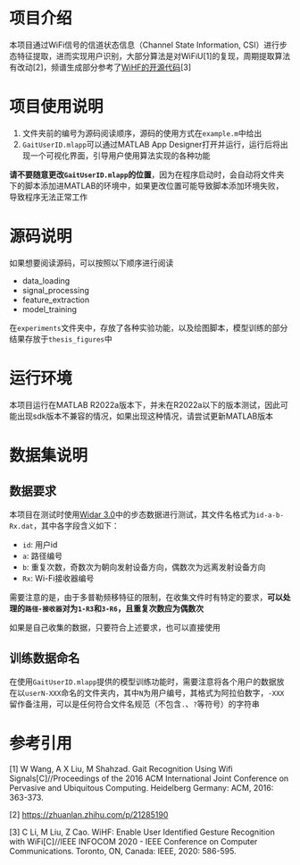 # 项目介绍
本项目通过WiFi信号的信道状态信息（Channel State Information, CSI）进行步态特征提取，进而实现用户识别，大部分算法是对WiFiU[1]的复现，周期提取算法有改动[2]，频谱生成部分参考了[WiHF的开源代码](https://github.com/shulinyang/ReleaseCode)[3]

# 项目使用说明
1. 文件夹前的编号为源码阅读顺序，源码的使用方式在`example.m`中给出
2. `GaitUserID.mlapp`可以通过MATLAB App Designer打开并运行，运行后将出现一个可视化界面，引导用户使用算法实现的各种功能

**请不要随意更改`GaitUserID.mlapp`的位置**，因为在程序启动时，会自动将文件夹下的脚本添加进MATLAB的环境中，如果更改位置可能导致脚本添加环境失败，导致程序无法正常工作

# 源码说明
如果想要阅读源码，可以按照以下顺序进行阅读
- data_loading
- signal_processing
- feature_extraction
- model_training

在`experiments`文件夹中，存放了各种实验功能，以及绘图脚本，模型训练的部分结果存放于`thesis_figures`中


# 运行环境
本项目运行在MATLAB R2022a版本下，并未在R2022a以下的版本测试，因此可能出现sdk版本不兼容的情况，如果出现这种情况，请尝试更新MATLAB版本

# 数据集说明
## 数据要求
本项目在测试时使用[Widar 3.0](http://tns.thss.tsinghua.edu.cn/widar3.0/)中的步态数据进行测试，其文件名格式为`id-a-b-Rx.dat`，其中各字段含义如下：
- `id`: 用户id
- `a`: 路径编号
- `b`: 重复次数，奇数次为朝向发射设备方向，偶数次为远离发射设备方向
- `Rx`: Wi-Fi接收器编号

需要注意的是，由于多普勒频移特征的限制，在收集文件时有特定的要求，**可以处理的`路径-接收器`对为`1-R3`和`3-R6`，且重复次数应为偶数次**

如果是自己收集的数据，只要符合上述要求，也可以直接使用

## 训练数据命名
在使用`GaitUserID.mlapp`提供的模型训练功能时，需要注意将各个用户的数据放在以`userN-XXX`命名的文件夹内，其中`N`为用户编号，其格式为阿拉伯数字，`-XXX`留作备注用，可以是任何符合文件名规范（不包含`.`、`?`等符号）的字符串

# 参考引用
[1] W Wang, A X Liu, M Shahzad. Gait Recognition Using Wifi Signals[C]//Proceedings of the 2016 ACM International Joint Conference on Pervasive and Ubiquitous Computing. Heidelberg Germany: ACM, 2016: 363-373.

[2] https://zhuanlan.zhihu.com/p/21285190

[3] C Li, M Liu, Z Cao. WiHF: Enable User Identified Gesture Recognition with WiFi[C]//IEEE INFOCOM 2020 - IEEE Conference on Computer Communications. Toronto, ON, Canada: IEEE, 2020: 586-595.
